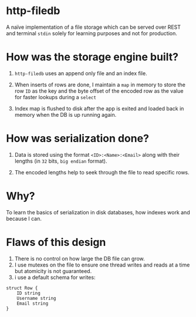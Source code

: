 # http-filedb
A naïve implementation of a file storage which can be served over REST and terminal `stdin` solely for learning purposes and not for production.

# How was the storage engine built?

1) `http-filedb` uses an append only file and an index file.

2) When inserts of rows are done, I maintain a `map` in memory to store the row `ID` as the key and the byte offset of the encoded row as the value for faster lookups during a `select`

3) Index map is flushed to disk after the app is exited and loaded back in memory when the DB is up running again.

# How was serialization done?
1) Data is stored using the format `<ID>:<Name>:<Email>` along with their lengths (in `32` bits, `big endian` format).

2) The encoded lengths help to seek through the file to read specific rows.

# Why?
To learn the basics of serialization in disk databases, how indexes work and because I can.

# Flaws of this design

1) There is no control on how large the DB file can grow.
2) I use mutexes on the file to ensure one thread writes and reads at a time but atomicity is not guaranteed.
3) i use a default schema for writes:
```
struct Row {
    ID string
    Username string
    Email string
}
```


   
